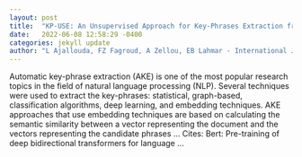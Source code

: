 ```yaml
---
layout: post
title:  "KP-USE: An Unsupervised Approach for Key-Phrases Extraction from Documents"
date:   2022-06-08 12:58:29 -0400
categories: jekyll update
author: "L Ajallouda, FZ Fagroud, A Zellou, EB Lahmar - International Journal of Advanced …, 2022"
---
```

Automatic key-phrase extraction (AKE) is one of the most popular research topics in the field of natural language processing (NLP). Several techniques were used to extract the key-phrases: statistical, graph-based, classification algorithms, deep learning, and embedding techniques. AKE approaches that use embedding techniques are based on calculating the semantic similarity between a vector representing the document and the vectors representing the candidate phrases …
Cites: ‪Bert: Pre-training of deep bidirectional transformers for language …‬  